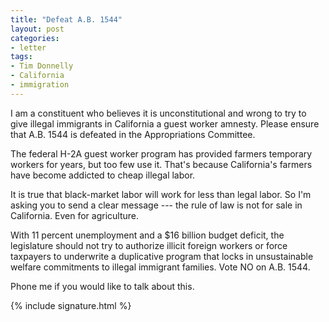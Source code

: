 ```yaml
---
title: "Defeat A.B. 1544"
layout: post
categories:
- letter
tags:
- Tim Donnelly
- California
- immigration
---
```


I am a constituent who believes it is unconstitutional and wrong to try to give illegal immigrants in California a guest worker amnesty. Please ensure that A.B. 1544 is defeated in the Appropriations Committee.

The federal H-2A guest worker program has provided farmers temporary workers for years, but too few use it. That's because California's farmers have become addicted to cheap illegal labor.

It is true that black-market labor will work for less than legal labor. So I'm asking you to send a clear message --- the rule of law is not for sale in California. Even for agriculture.

With 11 percent unemployment and a $16 billion budget deficit, the legislature should not try to authorize illicit foreign workers or force taxpayers to underwrite a duplicative program that locks in unsustainable welfare commitments to illegal immigrant families. Vote NO on A.B. 1544.

Phone me if you would like to talk about this.

{% include signature.html %}
